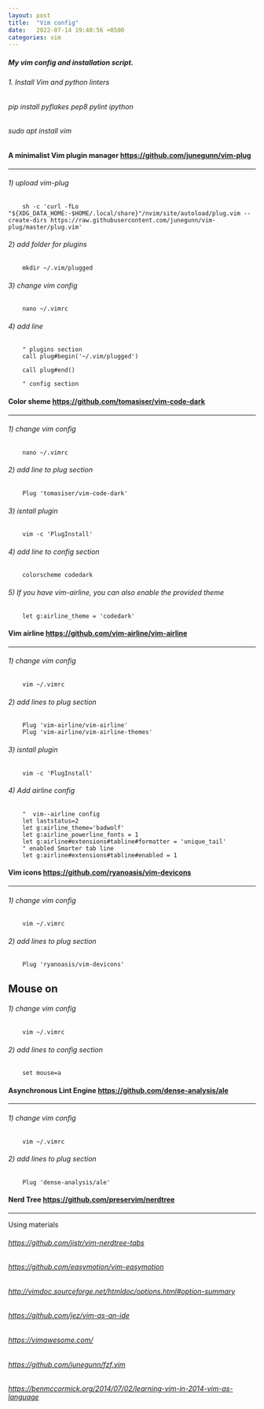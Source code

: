 ```yaml
---
layout: post
title:  "Vim config"
date:   2022-07-14 19:40:56 +0500
categories: vim
---
```


##### My vim config and installation script.

###### 1. Install Vim and python linters

###### pip install pyflakes pep8 pylint ipython

###### sudo apt install vim

#### A minimalist Vim plugin manager https://github.com/junegunn/vim-plug
---
###### 1) upload vim-plug

        sh -c 'curl -fLo "${XDG_DATA_HOME:-$HOME/.local/share}"/nvim/site/autoload/plug.vim --create-dirs https://raw.githubusercontent.com/junegunn/vim-plug/master/plug.vim'


###### 2) add folder for plugins

        mkdir ~/.vim/plugged

###### 3) change vim config

        nano ~/.vimrc

###### 4) add line

        " plugins section
        call plug#begin('~/.vim/plugged')
        
        call plug#end()

        " config section

#### Color sheme https://github.com/tomasiser/vim-code-dark
---
###### 1) change vim config

        nano ~/.vimrc

###### 2) add line to plug section

        Plug 'tomasiser/vim-code-dark'

###### 3) isntall plugin

        vim -c 'PlugInstall'

###### 4) add line to config section

        colorscheme codedark

###### 5) If you have vim-airline, you can also enable the provided theme

        let g:airline_theme = 'codedark'

#### Vim airline https://github.com/vim-airline/vim-airline
---
###### 1) change vim config

        vim ~/.vimrc

###### 2) add lines to plug section

        Plug 'vim-airline/vim-airline'
        Plug 'vim-airline/vim-airline-themes'
 
###### 3) isntall plugin

        vim -c 'PlugInstall'
 
###### 4) Add airline config
 
        "  vim--airline config
        let laststatus=2
        let g:airline_theme='badwolf'
        let g:airline_powerline_fonts = 1
        let g:airline#extensions#tabline#formatter = 'unique_tail'
        " enabled Smarter tab line
        let g:airline#extensions#tabline#enabled = 1 

#### Vim icons https://github.com/ryanoasis/vim-devicons
---
###### 1) change vim config

        vim ~/.vimrc

###### 2) add lines to plug section

        Plug 'ryanoasis/vim-devicons'

Mouse on
---
###### 1) change vim config

        vim ~/.vimrc

###### 2) add lines to config section

        set mouse=a

#### Asynchronous Lint Engine https://github.com/dense-analysis/ale
---
###### 1) change vim config

        vim ~/.vimrc

###### 2) add lines to plug section

        Plug 'dense-analysis/ale'

#### Nerd Tree https://github.com/preservim/nerdtree
---

Using materials
###### https://github.com/jistr/vim-nerdtree-tabs
###### https://github.com/easymotion/vim-easymotion
###### http://vimdoc.sourceforge.net/htmldoc/options.html#option-summary
###### https://github.com/jez/vim-as-an-ide
###### https://vimawesome.com/
###### https://github.com/junegunn/fzf.vim
###### https://benmccormick.org/2014/07/02/learning-vim-in-2014-vim-as-language
